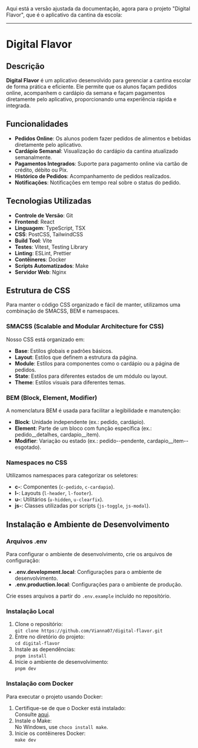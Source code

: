 Aqui está a versão ajustada da documentação, agora para o projeto "Digital Flavor", que é o aplicativo da cantina da escola:

---

# Digital Flavor

## Descrição
**Digital Flavor** é um aplicativo desenvolvido para gerenciar a cantina escolar de forma prática e eficiente. Ele permite que os alunos façam pedidos online, acompanhem o cardápio da semana e façam pagamentos diretamente pelo aplicativo, proporcionando uma experiência rápida e integrada.

## Funcionalidades
- **Pedidos Online**: Os alunos podem fazer pedidos de alimentos e bebidas diretamente pelo aplicativo.
- **Cardápio Semanal**: Visualização do cardápio da cantina atualizado semanalmente.
- **Pagamentos Integrados**: Suporte para pagamento online via cartão de crédito, débito ou Pix.
- **Histórico de Pedidos**: Acompanhamento de pedidos realizados.
- **Notificações**: Notificações em tempo real sobre o status do pedido.

## Tecnologias Utilizadas
- **Controle de Versão**: Git
- **Frontend**: React
- **Linguagem**: TypeScript, TSX
- **CSS**: PostCSS, TailwindCSS
- **Build Tool**: Vite
- **Testes**: Vitest, Testing Library
- **Linting**: ESLint, Prettier
- **Contêineres**: Docker
- **Scripts Automatizados**: Make
- **Servidor Web**: Nginx

## Estrutura de CSS
Para manter o código CSS organizado e fácil de manter, utilizamos uma combinação de SMACSS, BEM e namespaces.

### SMACSS (Scalable and Modular Architecture for CSS)
Nosso CSS está organizado em:
- **Base**: Estilos globais e padrões básicos.
- **Layout**: Estilos que definem a estrutura da página.
- **Module**: Estilos para componentes como o cardápio ou a página de pedidos.
- **State**: Estilos para diferentes estados de um módulo ou layout.
- **Theme**: Estilos visuais para diferentes temas.

### BEM (Block, Element, Modifier)
A nomenclatura BEM é usada para facilitar a legibilidade e manutenção:
- **Block**: Unidade independente (ex.: pedido, cardápio).
- **Element**: Parte de um bloco com função específica (ex.: pedido__detalhes, cardapio__item).
- **Modifier**: Variação ou estado (ex.: pedido--pendente, cardapio__item--esgotado).

### Namespaces no CSS
Utilizamos namespaces para categorizar os seletores:
- **c-**: Componentes (`c-pedido`, `c-cardapio`).
- **l-**: Layouts (`l-header`, `l-footer`).
- **u-**: Utilitários (`u-hidden`, `u-clearfix`).
- **js-**: Classes utilizadas por scripts (`js-toggle`, `js-modal`).

## Instalação e Ambiente de Desenvolvimento

### Arquivos .env
Para configurar o ambiente de desenvolvimento, crie os arquivos de configuração:
- **.env.development.local**: Configurações para o ambiente de desenvolvimento.
- **.env.production.local**: Configurações para o ambiente de produção.

Crie esses arquivos a partir do `.env.example` incluído no repositório.

### Instalação Local
1. Clone o repositório:  
   `git clone https://github.com/Vianna07/digital-flavor.git`
2. Entre no diretório do projeto:  
   `cd digital-flavor`
3. Instale as dependências:  
   `pnpm install`
4. Inicie o ambiente de desenvolvimento:  
   `pnpm dev`

### Instalação com Docker
Para executar o projeto usando Docker:
1. Certifique-se de que o Docker está instalado:  
   Consulte [aqui](https://docs.docker.com/get-docker/).
2. Instale o Make:  
   No Windows, use `choco install make`.
3. Inicie os contêineres Docker:  
   `make dev`
